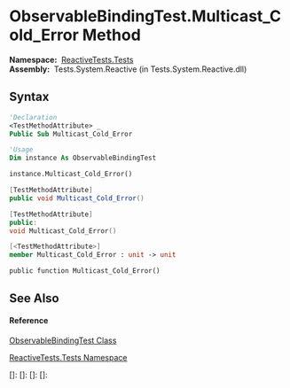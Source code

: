 # ObservableBindingTest.Multicast\_Cold\_Error Method

**Namespace:**  [ReactiveTests.Tests](ReactiveTests.Tests\ReactiveTests.Tests.md)  
**Assembly:**  Tests.System.Reactive (in Tests.System.Reactive.dll)

## Syntax

```vb
'Declaration
<TestMethodAttribute> _
Public Sub Multicast_Cold_Error
```

```vb
'Usage
Dim instance As ObservableBindingTest

instance.Multicast_Cold_Error()
```

```csharp
[TestMethodAttribute]
public void Multicast_Cold_Error()
```

```c++
[TestMethodAttribute]
public:
void Multicast_Cold_Error()
```

```fsharp
[<TestMethodAttribute>]
member Multicast_Cold_Error : unit -> unit 
```

```jscript
public function Multicast_Cold_Error()
```

## See Also

#### Reference

[ObservableBindingTest Class](ObservableBindingTest\ObservableBindingTest.md)

[ReactiveTests.Tests Namespace](ReactiveTests.Tests\ReactiveTests.Tests.md)

[]: 
[]: 
[]: 
[]: 